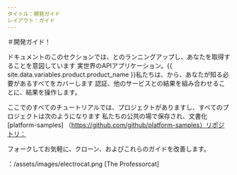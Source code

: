 ```yaml
---
タイトル：開発ガイド
レイアウト：ガイド
---
```


＃開発ガイド！

ドキュメントのこのセクションでは、とのランニングアップし、あなたを取得することを意図しています
実世界のAPIアプリケーション。{{ site.data.variables.product.product_name }}私たちは、から、あなたが知る必要があるすべてをカバーします
認証、他のサービスとの結果を組み合わせることに、結果を操作します。

ここでのすべてのチュートリアルでは、プロジェクトがありますし、すべてのプロジェクトは次のようになります
私たちの公共の場で保存され、文書化
[platform-samples] （https://github.com/github/platform-samples）リポジトリ：

フォークしてお気軽に、クローン、およびこれらのガイドを改善します。

：/assets/images/electrocat.png [The Professorcat]

